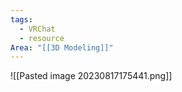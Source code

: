 ```yaml
---
tags:
  - VRChat 
  - resource
Area: "[[3D Modeling]]"
---
```


![[Pasted image 20230817175441.png]]